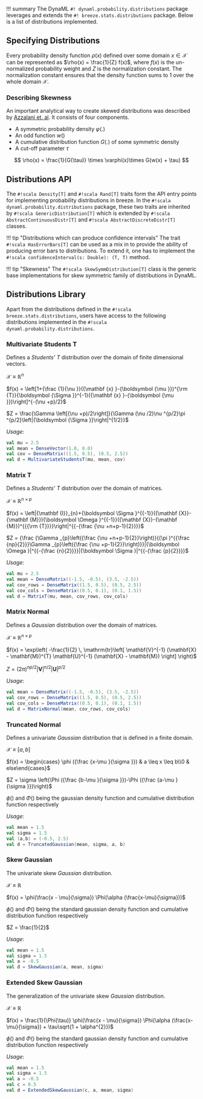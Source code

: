 
!!! summary
    The DynaML `#! dynaml.probability.distributions` package leverages and extends the `#! breeze.stats.distributions` package. Below is a list of distributions implemented.

## Specifying Distributions

Every probability density function $\rho(x)$ defined over some domain $x \in \mathcal{X}$ can be represented as $\rho(x) = \frac{1}{Z} f(x)$, where $f(x)$ is the un-normalized probability weight and $Z$ is the normalization constant. The normalization constant ensures that the density function sums to $1$ over the whole domain $\mathcal{X}$.

### Describing Skewness

An important analytical way to create skewed distributions was described by [Azzalani et. al](http://azzalini.stat.unipd.it/SN/skew-prop-aism.pdf). It consists of four components.

 * A symmetric probability density $\varphi(.)$
 * An odd function $w()$
 * A cumulative distribution function $G(.)$ of some symmetric density
 * A cut-off parameter $\tau$

$$
\rho(x) = \frac{1}{G(\tau)} \times \varphi(x)\times G(w(x) + \tau)
$$

## Distributions API

The `#!scala Density[T]` and `#!scala Rand[T]` traits form the API entry points for implementing probability distributions in breeze. In the `#!scala dynaml.probability.distributions` package, these two traits are inherited by `#!scala GenericDistribution[T]` which is extended by `#!scala AbstractContinuousDistr[T]` and `#!scala AbstractDiscreteDistr[T]` classes.

!!! tip "Distributions which can produce confidence intervals"
    The trait `#!scala HasErrorBars[T]` can be used as a mix in to provide the ability of producing error bars to distributions. To extend it, one has to implement the `#!scala confidenceInterval(s: Double): (T, T)` method.

!!! tip "Skewness"
    The `#!scala SkewSymmDistribution[T]` class is the generic base implementations for skew symmetric family of distributions in DynaML.


## Distributions Library

Apart from the distributions defined in the `#!scala breeze.stats.distributions`, users have access to the following distributions implemented in the `#!scala dynaml.probability.distributions`.

### Multivariate Students T  

Defines a _Students' T_ distribution over the domain of finite dimensional vectors.

$\mathcal{X} \equiv  \mathbb{R}^{n}$

$f(x) = \left[1+{\frac {1}{\nu }}({\mathbf {x} }-{\boldsymbol {\mu }})^{\rm {T}}{\boldsymbol {\Sigma }}^{-1}({\mathbf {x} }-{\boldsymbol {\mu }})\right]^{-(\nu +p)/2}$  

$Z = \frac{\Gamma \left[(\nu +p)/2\right]}{\Gamma (\nu /2)\nu ^{p/2}\pi ^{p/2}\left|{\boldsymbol {\Sigma }}\right|^{1/2}}$

*Usage*:
```scala
val mu = 2.5
val mean = DenseVector(1.0, 0.0)
val cov = DenseMatrix((1.5, 0.5), (0.5, 2.5))
val d = MultivariateStudentsT(mu, mean, cov)
```

### Matrix T  

Defines a _Students' T_ distribution over the domain of matrices.

$\mathcal{X} \equiv  \mathbb{R}^{n \times p}$

$f(x) = \left|{\mathbf {I}}_{n}+{\boldsymbol \Sigma }^{{-1}}({\mathbf {X}}-{\mathbf {M}}){\boldsymbol \Omega }^{{-1}}({\mathbf {X}}-{\mathbf {M}})^{{{\rm {T}}}}\right|^{{-{\frac {\nu +n+p-1}{2}}}}$  

$Z = {\frac {\Gamma _{p}\left({\frac {\nu +n+p-1}{2}}\right)}{(\pi )^{{\frac {np}{2}}}\Gamma _{p}\left({\frac {\nu +p-1}{2}}\right)}}|{\boldsymbol \Omega }|^{{-{\frac {n}{2}}}}|{\boldsymbol \Sigma }|^{{-{\frac {p}{2}}}}$

*Usage*:
```scala
val mu = 2.5
val mean = DenseMatrix((-1.5, -0.5), (3.5, -2.5))
val cov_rows = DenseMatrix((1.5, 0.5), (0.5, 2.5))
val cov_cols = DenseMatrix((0.5, 0.1), (0.1, 1.5))
val d = MatrixT(mu, mean, cov_rows, cov_cols)
```

### Matrix Normal  

Defines a _Gaussian_ distribution over the domain of matrices.

$\mathcal{X} \equiv  \mathbb{R}^{n \times p}$

$f(x) = \exp\left( -\frac{1}{2} \, \mathrm{tr}\left[ \mathbf{V}^{-1} (\mathbf{X} - \mathbf{M})^{T} \mathbf{U}^{-1} (\mathbf{X} - \mathbf{M}) \right] \right)$  

$Z = (2\pi)^{np/2} |\mathbf{V}|^{n/2} |\mathbf{U}|^{p/2}$

*Usage*:
```scala
val mean = DenseMatrix((-1.5, -0.5), (3.5, -2.5))
val cov_rows = DenseMatrix((1.5, 0.5), (0.5, 2.5))
val cov_cols = DenseMatrix((0.5, 0.1), (0.1, 1.5))
val d = MatrixNormal(mean, cov_rows, cov_cols)
```

### Truncated Normal  

Defines a univariate _Gaussian_ distribution that is defined in a finite domain.

$\mathcal{X} \equiv  [a, b]$

$f(x) = \begin{cases} \phi ({\frac {x-\mu }{\sigma }}) & a \leq x \leq b\\0 & else\end{cases}$  

$Z = \sigma \left(\Phi ({\frac {b-\mu }{\sigma }})-\Phi ({\frac {a-\mu }{\sigma }})\right)$

$\phi()$ and $\Phi()$ being the gaussian density function and cumulative distribution function respectively

*Usage*:
```scala
val mean = 1.5
val sigma = 1.5
val (a,b) = (-0.5, 2.5)
val d = TruncatedGaussian(mean, sigma, a, b)
```

### Skew Gaussian  

The univariate skew _Gaussian_ distribution.

$\mathcal{X} \equiv  \mathbb{R}$

$f(x) = \phi(\frac{x - \mu}{\sigma}) \Phi(\alpha (\frac{x-\mu}{\sigma}))$  

$\phi()$ and $\Phi()$ being the standard gaussian density function and cumulative distribution function respectively

$Z = \frac{1}{2}$

*Usage*:
```scala
val mean = 1.5
val sigma = 1.5
val a = -0.5
val d = SkewGaussian(a, mean, sigma)
```

### Extended Skew Gaussian  

The generalization of the univariate skew _Gaussian_ distribution.

$\mathcal{X} \equiv  \mathbb{R}$

$f(x) = \frac{1}{\Phi(\tau)} \phi(\frac{x - \mu}{\sigma}) \Phi(\alpha (\frac{x-\mu}{\sigma}) + \tau\sqrt{1 + \alpha^{2}})$  

$\phi()$ and $\Phi()$ being the standard gaussian density function and cumulative distribution function respectively

*Usage*:
```scala
val mean = 1.5
val sigma = 1.5
val a = -0.5
val c = 0.5
val d = ExtendedSkewGaussian(c, a, mean, sigma)
```
